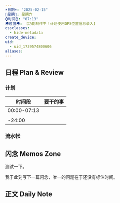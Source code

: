 ```yaml
---
☀️日期☀️: "2025-02-15"
📆星期📆: 星期六
⌚️时间⌚️: "07:13"
🌍位置🌍: 【功能制作中！计划使用GPS位置信息录入】
cssclasses:
  - hide-metadata
create_device: 
uid:
  - uid_1739574800606
aliases:
---
```

 

## 日程 Plan & Review

### 计划

| 时间段 | 要干的事 |
| ---- | ---- |
| 00:00-07:13 |  |
|  |  |
| -24:00 |  |

### 流水帐




## 闪念 Memos Zone
测试一下。

我于此刻写下一篇闪念，唯一的问题在于还没有标注时间。
## 正文 Daily Note


